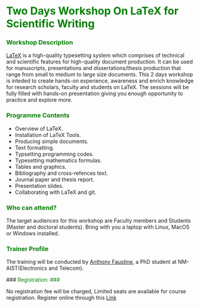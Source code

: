 # <span style="color:green">Two Days Workshop On LaTeX for Scientific Writing

### <span style="color:green">Workshop Description

[LaTeX](https://www.latex-project.org/) is a high-quality typesetting system which comprises of technical and scientific features for high-quality document production. It can be used for manuscripts, presentations and dissertations/thesis production that range from small to medium to large size documents. This 2 days workshop is inteded to create hands-on experience, awareness and enrich knowledge for research scholars, faculty and students on LaTeX. The sessions will be fully filled with hands-on presentation giving you enough opportunity to practice and explore more.

###  <span style="color:green"> Programme Contents

* Overview of LaTeX.
* Installation of LaTeX Tools. 
* Producing simple documents.
* Text formatting.
* Typsetting programming codes.
* Typesetting mathematics formulas.
* Tables and graphics.
* Bibliography and cross-refences text.
* Journal paper and thesis report. 
* Presentation slides.
* Collaborating with LaTeX and git.
			

###  <span style="color:green"> Who can attend?

The target audiences for this workshop are Faculty members and Students (Master and doctoral students). Bring with you a laptop with Linux, MacOS or Windows installed.


###  <span style="color:green"> Trainer Profile

The training will be conducted by [Anthony Faustine](sambaiga.github.io), a PhD student at NM-AIST(Electronics and Telecom).



###<span style="color:green"> Registration: ###

No registration fee will be charged, Limited seats are available for course
registration. Register online through this [Link](https://docs.google.com/forms/d/e/1FAIpQLSf-bMtMHUYaGYeGTt9rQCKr9CjWc1196uWpXYINwW6m7tL4Mw/viewform)